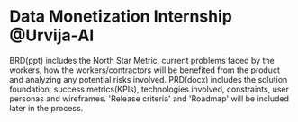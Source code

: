 # Data Monetization Internship @Urvija-AI
BRD(ppt) includes the North Star Metric, current problems faced by the workers, how the workers/contractors will be benefited from the product and analyzing any potential risks involved.
PRD(docx) includes the solution foundation, success metrics(KPIs), technologies involved, constraints, user personas and wireframes. 'Release criteria' and 'Roadmap' will be included later in the process.
